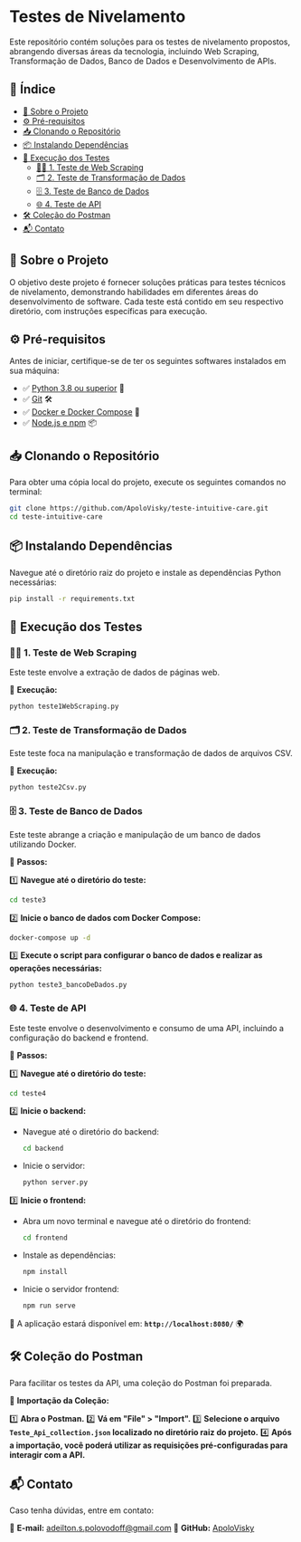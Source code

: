 # Testes de Nivelamento

Este repositório contém soluções para os testes de nivelamento propostos, abrangendo diversas áreas da tecnologia, incluindo Web Scraping, Transformação de Dados, Banco de Dados e Desenvolvimento de APIs.

## 📌 Índice

- [📖 Sobre o Projeto](#sobre-o-projeto)
- [⚙️ Pré-requisitos](#pré-requisitos)
- [📥 Clonando o Repositório](#clonando-o-repositório)
- [📦 Instalando Dependências](#instalando-dependências)
- [🚀 Execução dos Testes](#execução-dos-testes)
  - [🕵️‍♂️ 1. Teste de Web Scraping](#1-teste-de-web-scraping)
  - [🗂️ 2. Teste de Transformação de Dados](#2-teste-de-transformação-de-dados)
  - [🗄️ 3. Teste de Banco de Dados](#3-teste-de-banco-de-dados)
  - [🌐 4. Teste de API](#4-teste-de-api)
- [🛠️ Coleção do Postman](#coleção-do-postman)
- [📬 Contato](#contato)

## 📖 Sobre o Projeto

O objetivo deste projeto é fornecer soluções práticas para testes técnicos de nivelamento, demonstrando habilidades em diferentes áreas do desenvolvimento de software. Cada teste está contido em seu respectivo diretório, com instruções específicas para execução.

## ⚙️ Pré-requisitos

Antes de iniciar, certifique-se de ter os seguintes softwares instalados em sua máquina:

- ✅ [Python 3.8 ou superior](https://www.python.org/downloads/) 🐍
- ✅ [Git](https://git-scm.com/downloads) 🛠️
- ✅ [Docker e Docker Compose](https://www.docker.com/get-started) 🐳
- ✅ [Node.js e npm](https://nodejs.org/en/download/) 📦

## 📥 Clonando o Repositório

Para obter uma cópia local do projeto, execute os seguintes comandos no terminal:

```bash
git clone https://github.com/ApoloVisky/teste-intuitive-care.git
cd teste-intuitive-care
```

## 📦 Instalando Dependências

Navegue até o diretório raiz do projeto e instale as dependências Python necessárias:

```bash
pip install -r requirements.txt
```

## 🚀 Execução dos Testes

### 🕵️‍♂️ 1. Teste de Web Scraping

Este teste envolve a extração de dados de páginas web.

📌 **Execução:**

```bash
python teste1WebScraping.py
```

### 🗂️ 2. Teste de Transformação de Dados

Este teste foca na manipulação e transformação de dados de arquivos CSV.

📌 **Execução:**

```bash
python teste2Csv.py
```

### 🗄️ 3. Teste de Banco de Dados

Este teste abrange a criação e manipulação de um banco de dados utilizando Docker.

📌 **Passos:**

1️⃣ **Navegue até o diretório do teste:**

```bash
cd teste3
```

2️⃣ **Inicie o banco de dados com Docker Compose:**

```bash
docker-compose up -d
```

3️⃣ **Execute o script para configurar o banco de dados e realizar as operações necessárias:**

```bash
python teste3_bancoDeDados.py
```

### 🌐 4. Teste de API

Este teste envolve o desenvolvimento e consumo de uma API, incluindo a configuração do backend e frontend.

📌 **Passos:**

1️⃣ **Navegue até o diretório do teste:**

```bash
cd teste4
```

2️⃣ **Inicie o backend:**

- Navegue até o diretório do backend:

  ```bash
  cd backend
  ```

- Inicie o servidor:

  ```bash
  python server.py
  ```

3️⃣ **Inicie o frontend:**

- Abra um novo terminal e navegue até o diretório do frontend:

  ```bash
  cd frontend
  ```

- Instale as dependências:

  ```bash
  npm install
  ```

- Inicie o servidor frontend:

  ```bash
  npm run serve
  ```

📍 A aplicação estará disponível em: **`http://localhost:8080/`** 🌍

## 🛠️ Coleção do Postman

Para facilitar os testes da API, uma coleção do Postman foi preparada.

📌 **Importação da Coleção:**

1️⃣ **Abra o Postman.**
2️⃣ **Vá em "File" > "Import".**
3️⃣ **Selecione o arquivo `Teste_Api_collection.json` localizado no diretório raiz do projeto.**
4️⃣ **Após a importação, você poderá utilizar as requisições pré-configuradas para interagir com a API.**

## 📬 Contato

Caso tenha dúvidas, entre em contato:

📧 **E-mail:** adeilton.s.polovodoff@gmail.com
🐙 **GitHub:** [ApoloVisky](https://github.com/ApoloVisky)  



